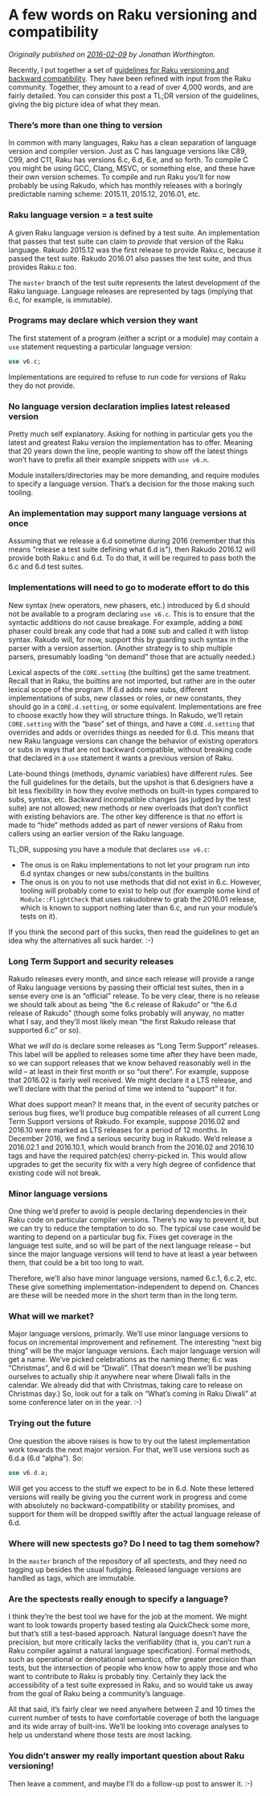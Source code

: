 # A few words on Raku versioning and compatibility
    
*Originally published on [2016-02-09](https://6guts.wordpress.com/2016/02/09/a-few-words-on-perl-6-versioning-and-compatibility/) by Jonathan Worthington.*

Recently, I put together a set of [guidelines for Raku versioning and backward compatibility](https://gist.github.com/jnthn/c10742f9d51da80226fa). They have been refined with input from the Raku community. Together, they amount to a read of over 4,000 words, and are fairly detailed. You can consider this post a TL;DR version of the guidelines, giving the big picture idea of what they mean.

### There’s more than one thing to version

In common with many languages, Raku has a clean separation of language version and compiler version. Just as C has language versions like C89, C99, and C11, Raku has versions 6.c, 6.d, 6.e, and so forth. To compile C you might be using GCC, Clang, MSVC, or something else, and these have their own version schemes. To compile and run Raku you’ll for now probably be using Rakudo, which has monthly releases with a boringly predictable naming scheme: 2015.11, 2015.12, 2016.01, etc.

### Raku language version = a test suite

A given Raku language version is defined by a test suite. An implementation that passes that test suite can claim to *provide* that version of the Raku language. Rakudo 2015.12 was the first release to provide Raku.c, because it passed the test suite. Rakudo 2016.01 also passes the test suite, and thus provides Raku.c too.

The `master` branch of the test suite represents the latest development of the Raku language. Language releases are represented by tags (implying that 6.c, for example, is immutable).

### Programs may declare which version they want

The first statement of a program (either a script or a module) may contain a `use` statement requesting a particular language version:

```` raku
use v6.c;
````

Implementations are required to refuse to run code for versions of Raku they do not provide.

### No language version declaration implies latest released version

Pretty much self explanatory. Asking for nothing in particular gets you the latest and greatest Raku version the implementation has to offer. Meaning that 20 years down the line, people wanting to show off the latest things won’t have to prefix all their example snippets with `use v6.n`.

Module installers/directories may be more demanding, and require modules to specify a language version. That’s a decision for the those making such tooling.

### An implementation may support many language versions at once

Assuming that we release a 6.d sometime during 2016 (remember that this means “release a test suite defining what 6.d is”), then Rakudo 2016.12 will provide both Raku.c and 6.d. To do that, it will be required to pass both the 6.c and 6.d test suites.

### Implementations will need to go to moderate effort to do this

New syntax (new operators, new phasers, etc.) introduced by 6.d should not be available to a program declaring `use v6.c`. This is to ensure that the syntactic additions do not cause breakage. For example, adding a `DONE` phaser could break any code that had a `DONE` sub and called it with listop syntax. Rakudo will, for now, support this by guarding such syntax in the parser with a version assertion. (Another strategy is to ship multiple parsers, presumably loading “on demand” those that are actually needed.)

Lexical aspects of the `CORE.setting` (the builtins) get the same treatment. Recall that in Raku, the builtins are not imported, but rather are in the outer lexical scope of the program. If 6.d adds new subs, different implementations of subs, new classes or roles, or new constants, they should go in a `CORE.d.setting`, or some equivalent. Implementations are free to choose exactly how they will structure things. In Rakudo, we’ll retain `CORE.setting` with the “base” set of things, and have a `CORE.d.setting` that overrides and adds or overrides things as needed for 6.d. This means that new Raku language versions can change the behavior of existing operators or subs in ways that are not backward compatible, without breaking code that declared in a `use` statement it wants a previous version of Raku.

Late-bound things (methods, dynamic variables) have different rules. See the full guidelines for the details, but the upshot is that 6.designers have a bit less flexibility in how they evolve methods on built-in types compared to subs, syntax, etc. Backward incompatible changes (as judged by the test suite) are not allowed; new methods or new overloads that don’t conflict with existing behaviors are. The other key difference is that no effort is made to “hide” methods added as part of newer versions of Raku from callers using an earlier version of the Raku language.

TL;DR, supposing you have a module that declares `use v6.c`:

- The onus is on Raku implementations to not let your program run into 6.d syntax changes or new subs/constants in the builtins
- The onus is on you to not use methods that did not exist in 6.c. However, tooling will probably come to exist to help out (for example some kind of `Module::FlightCheck` that uses rakudobrew to grab the 2016.01 release, which is known to support nothing later than 6.c, and run your module’s tests on it).

If you think the second part of this sucks, then read the guidelines to get an idea why the alternatives all suck harder. :-)

### Long Term Support and security releases

Rakudo releases every month, and since each release will provide a range of Raku language versions by passing their official test suites, then in a sense every one is an “official” release. To be very clear, there is no release we should talk about as being “the 6.c release of Rakudo” or “the 6.d release of Rakudo” (though some folks probably will anyway, no matter what I say, and they’ll most likely mean “the first Rakudo release that supported 6.c” or so).

What we *will* do is declare some releases as “Long Term Support” releases. This label will be applied to releases some time after they have been made, so we can support releases that we know behaved reasonably well in the wild – at least in their first month or so “out there”. For example, suppose that 2016.02 is fairly well received. We might declare it a LTS release, and we’ll declare with that the period of time we intend to “support” it for.

What does support mean? It means that, in the event of security patches or serious bug fixes, we’ll produce bug compatible releases of all current Long Term Support versions of Rakudo. For example, suppose 2016.02 and 2016.10 were marked as LTS releases for a period of 12 months. In December 2016, we find a serious security bug in Rakudo. We’d release a 2016.02.1 and 2016.10.1, which would branch from the 2016.02 and 2016.10 tags and have the required patch(es) cherry-picked in. This would allow upgrades to get the security fix with a very high degree of confidence that existing code will not break.

### Minor language versions

One thing we’d prefer to avoid is people declaring dependencies in their Raku code on particular compiler versions. There’s no way to prevent it, but we can try to reduce the temptation to do so. The typical use case would be wanting to depend on a particular bug fix. Fixes get coverage in the language test suite, and so will be part of the next language release – but since the major language versions will tend to have at least a year between them, that could be a bit too long to wait.

Therefore, we’ll also have minor language versions, named 6.c.1, 6.c.2, etc. These give something implementation-independent to depend on. Chances are these will be needed more in the short term than in the long term.

### What will we market?

Major language versions, primarily. We’ll use minor language versions to focus on incremental improvement and refinement. The interesting “next big thing” will be the major language versions. Each major language version will get a name. We’ve picked celebrations as the naming theme; 6.c was “Christmas”, and 6.d will be “Diwali”. (That doesn’t mean we’ll be pushing ourselves to actually ship it anywhere near where Diwali falls in the calendar. We already did that with Christmas, taking care to release on Christmas day.) So, look out for a talk on “What’s coming in Raku Diwali” at some conference later on in the year. :-)

### Trying out the future

One question the above raises is how to try out the latest implementation work towards the next major version. For that, we’ll use versions such as 6.d.a (6.d “alpha”). So:

```` raku
use v6.d.a;
````

Will get you access to the stuff we expect to be in 6.d. Note these lettered versions will really be giving you the current work in progress and come with absolutely no backward-compatibility or stability promises, and support for them will be dropped swiftly after the actual language release of 6.d.

### Where will new spectests go? Do I need to tag them somehow?

In the `master` branch of the repository of all spectests, and they need no tagging up besides the usual fudging. Released language versions are handled as tags, which are immutable.

### Are the spectests really enough to specify a language?

I think they’re the best tool we have for the job at the moment. We might want to look towards property based testing ala QuickCheck some more, but that’s still a test-based approach. Natural language doesn’t have the precision, but more critically lacks the verifiability (that is, you can’t run a Raku compiler against a natural language specification). Formal methods, such as operational or denotational semantics, offer greater precision than tests, but the intersection of people who know how to apply those and who want to contribute to Raku is probably tiny. Certainly they lack the accessibility of a test suite expressed in Raku, and so would take us away from the goal of Raku being a community’s language.

All that said, it’s fairly clear we need anywhere between 2 and 10 times the current number of tests to have comfortable coverage of both the language and its wide array of built-ins. We’ll be looking into coverage analyses to help us understand where those tests are most lacking.

### You didn’t answer my really important question about Raku versioning!

Then leave a comment, and maybe I’ll do a follow-up post to answer it. :-)
